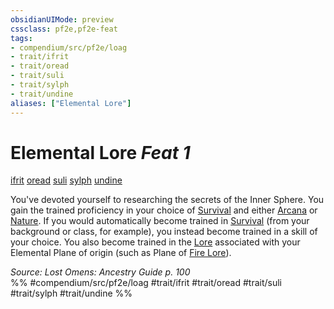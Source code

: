 ```yaml
---
obsidianUIMode: preview
cssclass: pf2e,pf2e-feat
tags:
- compendium/src/pf2e/loag
- trait/ifrit
- trait/oread
- trait/suli
- trait/sylph
- trait/undine
aliases: ["Elemental Lore"]
---
```

# Elemental Lore  *Feat 1*  
[ifrit](../../rules/traits/ifrit-b2.md)  [oread](../../rules/traits/oread-b2.md)  [suli](../../rules/traits/suli-b2.md)  [sylph](../../rules/traits/sylph-b2.md)  [undine](../../rules/traits/undine-b2.md)  


You've devoted yourself to researching the secrets of the Inner Sphere. You gain the trained proficiency in your choice of [Survival](../skills.md#Survival) and either [Arcana](../skills.md#Arcana) or [Nature](../skills.md#Nature). If you would automatically become trained in [Survival](../skills.md#Survival) (from your background or class, for example), you instead become trained in a skill of your choice. You also become trained in the [Lore](../skills.md#Lore) associated with your Elemental Plane of origin (such as Plane of [Fire Lore](../skills.md#Lore)).

*Source: Lost Omens: Ancestry Guide p. 100*  
%% #compendium/src/pf2e/loag #trait/ifrit #trait/oread #trait/suli #trait/sylph #trait/undine %%
